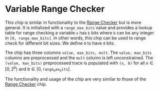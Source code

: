 # Variable Range Checker

This chip is similar in functionality to the [Range Checker](../range/README.md) but is more general. It is initialized with a `range_max_bits` value and provides a lookup table for range checking a variable `x` has `b` bits where `b` can be any integer in `[0, range_max_bits]`. In other words, this chip can be used to range check for different bit sizes. We define `0` to have `0` bits.

The chip has three columns `value, max_bits, mult`. The `value, max_bits` columns are preprocessed and the `mult` column is left unconstrained. The `(value, max_bits)` preprocessed trace is populated with `(x, b)` for all $x \in [0, 2^b)$ and $b \in [0, \mathtt{range_max_bits}]$.

The functionality and usage of the chip are very similar to those of the [Range Checker](../range/README.md) chip.
